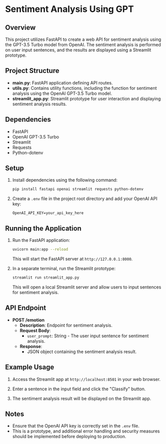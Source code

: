# Sentiment Analysis Using GPT

## Overview

This project utilizes FastAPI to create a web API for sentiment analysis using the GPT-3.5 Turbo model from OpenAI. The sentiment analysis is performed on user input sentences, and the results are displayed using a Streamlit prototype.

## Project Structure

- **main.py**: FastAPI application defining API routes.
- **utils.py**: Contains utility functions, including the function for sentiment analysis using the OpenAI GPT-3.5 Turbo model.
- **streamlit_app.py**: Streamlit prototype for user interaction and displaying sentiment analysis results.

## Dependencies

- FastAPI
- OpenAI GPT-3.5 Turbo
- Streamlit
- Requests
- Python-dotenv

## Setup

1. Install dependencies using the following command:
    ```bash
    pip install fastapi openai streamlit requests python-dotenv
    ```

2. Create a `.env` file in the project root directory and add your OpenAI API key:
    ```env
    OpenAI_API_KEY=your_api_key_here
    ```

## Running the Application

1. Run the FastAPI application:
    ```bash
    uvicorn main:app --reload
    ```

   This will start the FastAPI server at `http://127.0.0.1:8000`.

2. In a separate terminal, run the Streamlit prototype:
    ```bash
    streamlit run streamlit_app.py
    ```

   This will open a local Streamlit server and allow users to input sentences for sentiment analysis.

## API Endpoint

- **POST /emotion**
  - **Description**: Endpoint for sentiment analysis.
  - **Request Body**:
    - `user_prompt`: String - The user input sentence for sentiment analysis.
  - **Response**:
    - JSON object containing the sentiment analysis result.

## Example Usage

1. Access the Streamlit app at `http://localhost:8501` in your web browser.

2. Enter a sentence in the input field and click the "Classify" button.

3. The sentiment analysis result will be displayed on the Streamlit app.

## Notes

- Ensure that the OpenAI API key is correctly set in the `.env` file.
- This is a prototype, and additional error handling and security measures should be implemented before deploying to production.



